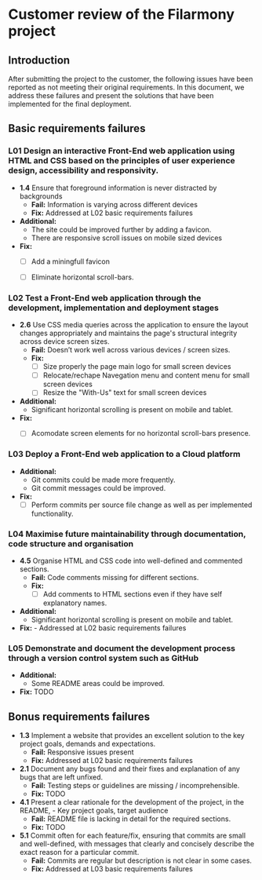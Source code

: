 # Customer review of the Filarmony project
## Introduction
After submitting the project to the customer, the following issues have been reported as not meeting their original requirements.
In this document, we address these failures and present the solutions that have been implemented for the final deployment.

## __Basic requirements failures__
### __L01__ Design an interactive Front-End web application using HTML and CSS based on the principles of user experience design, accessibility and responsivity.
- __1.4__ Ensure that foreground information is never distracted by backgrounds
    * __Fail:__ Information is varying across different devices
    * __Fix:__ Addressed at L02 basic requirements failures
- __Additional:__
    * The site could be improved further by adding a favicon.
    * There are responsive scroll issues on mobile sized devices
- __Fix:__
    - [ ] Add a miningfull favicon
    - [ ] Eliminate horizontal scroll-bars.


### __L02__ Test a Front-End web application through the development, implementation and deployment stages
- __2.6__ Use CSS media queries across the application to ensure the layout changes appropriately and maintains the page's structural integrity across device screen sizes.
    - __Fail:__ Doesn’t work well across various devices / screen sizes.
    - __Fix:__ 
        - [ ] Size  properly the page main logo for small screen devices
        - [ ] Relocate/rechape Navegation menu and content menu for small screen devices
        - [ ] Resize the "With-Us" text for small screen devices
- __Additional:__
    * Significant horizontal scrolling is present on mobile and tablet.
- __Fix:__
    - [ ] Acomodate screen elements for no horizontal scroll-bars presence.


### __L03__ Deploy a Front-End web application to a Cloud platform
- __Additional:__
    - Git commits could be made more frequently.
    - Git commit messages could be improved.
- __Fix:__ 
    - [ ] Perform commits per source file change as well as per implemented functionality.

### __L04__ Maximise future maintainability through documentation, code structure and organisation
- __4.5__ Organise HTML and CSS code into well-defined and commented sections.
    - __Fail:__  Code comments missing for different sections.
    - __Fix:__ 
        - [ ] Add comments to HTML sections even if they have self explanatory names.
- __Additional:__
    - Significant horizontal scrolling is present on mobile and tablet.
- __Fix:__ 
        - Addressed at L02 basic requirements failures


### __L05__ Demonstrate and document the development process through a version control system such as GitHub
- __Additional:__
    - Some README areas could be improved.
- __Fix:__ TODO

## __Bonus requirements failures__
- __1.3__ Implement a website that provides an excellent solution to the key project goals, demands and expectations.
    - __Fail:__ Responsive issues present
    - __Fix:__ Addressed at L02 basic requirements failures
- __2.1__ Document any bugs found and their fixes and explanation of any bugs that are left unfixed.
    - __Fail:__ Testing steps or guidelines are missing / incomprehensible.
    - __Fix:__ TODO
- __4.1__ Present a clear rationale for the development of the project, in the README, - Key project goals, target audience
    - __Fail:__ README file is lacking in detail for the required sections.
    - __Fix:__ TODO
- __5.1__ Commit often for each feature/fix, ensuring that commits are small and well-defined, with messages that clearly and concisely describe the exact reason for a particular commit.
    - __Fail:__ Commits are regular but description is not clear in some cases.
    - __Fix:__  Addressed at L03 basic requirements failures

